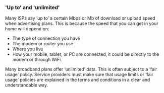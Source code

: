 ###  'Up to' and 'unlimited'

Many ISPs say ‘up to’ a certain Mbps or Mb of download or upload speed when
advertising plans. This is because the speed that you can get in your home
will depend on:

  * The type of connection you have 
  * The modem or router you use 
  * Where you live 
  * How your mobile, tablet, or PC are connected, it could be directly to the modem or through WiFi. 

Many broadband plans offer ‘unlimited’ data. This is often subject to a ‘fair
usage’ policy. Service providers must make sure that usage limits or ‘fair
usage’ policies are explained in the terms and conditions in a clear and
understandable way.
